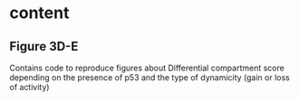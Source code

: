 # content

## Figure 3D-E

Contains code to reproduce figures about Differential compartment score depending on the presence of p53 and the type of dynamicity (gain or loss of activity)

